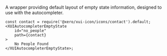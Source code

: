 A wrapper providing default layout of empty state information, designed to use with the autocompleter.

```
const contact = require('@xero/xui-icon/icons/contact').default;
<XUIAutocompleterEmptyState
	id="no_people"
	path={contact}
>
	No People Found
</XUIAutocompleterEmptyState>;
```
